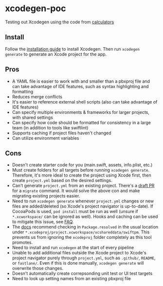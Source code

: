 # xcodegen-poc

Testing out Xcodegen using the code from [calculators](https://github.com/abhiek187/calculators)

## Install

Follow the [installation guide](https://github.com/yonaskolb/XcodeGen?tab=readme-ov-file#installing) to install Xcodegen. Then run `xcodegen generate` to generate an Xcode project for the app.

## Pros

- A YAML file is easier to work with and smaller than a pbxproj file and can take advantage of IDE features, such as syntax highlighting and formatting
- Reduces merge conflicts
- It's easier to reference external shell scripts (also can take advantage of IDE features)
- Can specify multiple environments & frameworks for larger projects, with shared settings
- Can specify how code should be formatted for consistency in a large team (in addition to tools like swiftlint)
- Supports caching if project files haven't changed
- Can utilize environment variables

## Cons

- Doesn't create starter code for you (main.swift, assets, info.plist, etc.)
- Must create folders for all targets before running `xcodegen generate`. Therefore, it's more ideal to create the project using Xcode first, then create `project.yml` based on the desired settings.
- Can't generate `project.yml` from an existing project. There's a [draft PR](https://github.com/yonaskolb/XcodeGen/pull/735) for a `migrate` command. It would solve the above con and make migrating existing projects easier.
- Need to run `xcodegen generate` whenever `project.yml` changes or new files are added/deleted (so Xcode's project navigator is up-to-date). If CocoaPods is used, `pod install` must be run as well (unsure if `*.xcworkspace/` can be ignored as well). Hooks and caching can be used to mitigate this issue, see [FAQ](https://github.com/yonaskolb/XcodeGen/blob/master/Docs/FAQ.md#what-happens-when-i-switch-branches).
- The [docs](https://github.com/yonaskolb/XcodeGen/blob/master/Docs/Usage.md#swift-package) recommend checking in `Package.resolved` in the usual location under `*.xcodeproj/project.xcworkspace/xcshareddata/swiftpm`. This prevents us from ignoring the `xcodeproj` folder completely as this tool promotes.
- Need to install and run `xcodegen` at the start of every pipeline
- Unable to add additional files outside the Xcode project to Xcode's project navigator purely through `project.yml`, such as `.github/`, `README`, or `fastlane/`. Even if this is done manually, `xcodegen generate` will overwrite those changes.
- Doesn't automatically create correpsonding unit test or UI test targets
- Need to look up setting names from an existing pbxproj file
